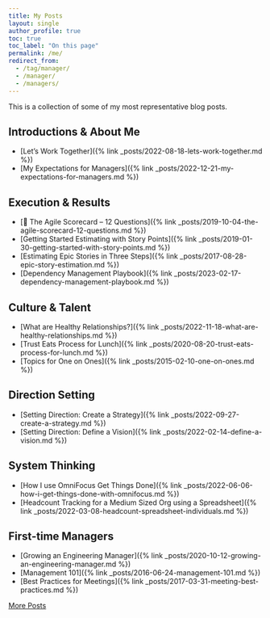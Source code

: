 ```yaml
---
title: My Posts
layout: single
author_profile: true
toc: true
toc_label: "On this page"
permalink: /me/
redirect_from:
  - /tag/manager/
  - /manager/
  - /managers/
---
```


This is a collection of some of my most representative blog posts.

<!-- TODO organize into line manager, MoM, director level posts -->

## Introductions & About Me
- [Let’s Work Together]({% link _posts/2022-08-18-lets-work-together.md %})
- [My Expectations for Managers]({% link _posts/2022-12-21-my-expectations-for-managers.md %})

## Execution & Results
- [💯 The Agile Scorecard – 12 Questions]({% link _posts/2019-10-04-the-agile-scorecard-12-questions.md %})
- [Getting Started Estimating with Story Points]({% link _posts/2019-01-30-getting-started-with-story-points.md %})
- [Estimating Epic Stories in Three Steps]({% link _posts/2017-08-28-epic-story-estimation.md %})
- [Dependency Management Playbook]({% link _posts/2023-02-17-dependency-management-playbook.md %})
<!-- TODO: how to execute initiatives -->
<!-- TODO: how to communicate -->
<!-- TODO: how to do a reorg -->

## Culture & Talent 
- [What are Healthy Relationships?]({% link _posts/2022-11-18-what-are-healthy-relationships.md %})
- [Trust Eats Process for Lunch]({% link _posts/2020-08-20-trust-eats-process-for-lunch.md %})
- [Topics for One on Ones]({% link _posts/2015-02-10-one-on-ones.md %})
<!-- TODO: calibrations -->
<!-- TODO: how to DO layoffs -->
<!-- TODO: personal growth plans -->
<!-- TODO: setting up and scaling interviews -->
<!-- TODO: headcount planning (not tracking) for an org -->
<!-- TODO: compensation philosophy -->

## Direction Setting 
- [Setting Direction: Create a Strategy]({% link _posts/2022-09-27-create-a-strategy.md %})
- [Setting Direction: Define a Vision]({% link _posts/2022-02-14-define-a-vision.md %})
<!-- TODO: make a business case -->

## System Thinking
- [How I use OmniFocus Get Things Done]({% link _posts/2022-06-06-how-i-get-things-done-with-omnifocus.md %})
- [Headcount Tracking for a Medium Sized Org using a Spreadsheet]({% link _posts/2022-03-08-headcount-spreadsheet-individuals.md %})
<!-- TODO: Communication strategy -->
<!-- TODO: Execution strategy -->

## First-time Managers
- [Growing an Engineering Manager]({% link _posts/2020-10-12-growing-an-engineering-manager.md %})
- [Management 101]({% link _posts/2016-06-24-management-101.md %})
- [Best Practices for Meetings]({% link _posts/2017-03-31-meeting-best-practices.md %})
<!-- TODO: how to deliver constructive feedback, i.e. a poor performance review -->

[More Posts](/blog/)
